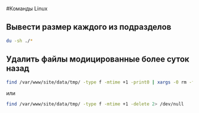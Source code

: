 
#Команды Linux

## Вывести размер каждого из подразделов

```bash
du -sh ./*
```

## Удалить файлы модицированные более суток назад

```bash
find /var/www/site/data/tmp/ -type f -mtime +1 -print0 | xargs -0 rm -f
```
или

```bash
find /var/www/site/data/tmp/ -type f -mtime +1 -delete 2> /dev/null
```
